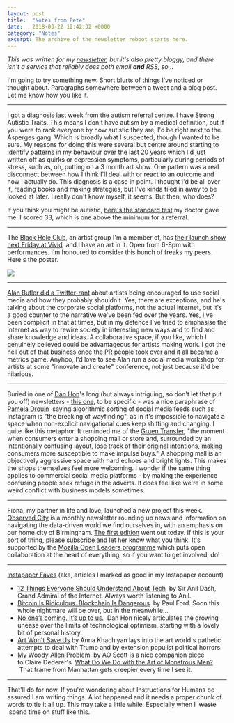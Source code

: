 ```yaml
---
layout: post
title:  "Notes from Pete"
date:   2018-03-22 12:42:32 +0000
category: "Notes"
excerpt: The archive of the newsletter reboot starts here. 
---
```


*This was written for my [newsletter](http://tinyletter.com/peteashton), but it's also pretty bloggy, and there isn't a service that reliably does both email __and__ RSS, so...*

I'm going to try something new. Short blurts of things I've noticed or thought about. Paragraphs somewhere between a tweet and a blog post. Let me know how you like it.

- - - -

I got a diagnosis last week from the autism referral centre. I have Strong Autistic Traits. This means I don't have autism by a medical definition, but if you were to rank everyone by how autistic they are, I'd be right next to the Asperges gang. Which is broadly what I suspected, though I wanted to be sure. My reasons for doing this were several but centre around starting to identify patterns in my behaviour over the last 20 years which I'd just written off as quirks or depression symptoms, particularly during periods of stress, such as, oh, putting on a 3 month art show. One pattern was a real disconnect between how I think I'll deal with or react to an outcome and how I actually do. This diagnosis is a case in point. I thought I'd be all over it, reading books and making strategies, but I've kinda filed in away to be looked at later. I really don't know myself, it seems. But then, who does?

If you think you might be autistic, [here's the standard test](https://www.wired.com/2001/12/aqtest/) my doctor gave me. I scored 33, which is one above the minimum for a referral. 

- - - -

The [Black Hole Club](http://www.vividprojects.org.uk/membership/), an artist group I'm a member of, has [their launch show next Friday at Vivid](http://www.vividprojects.org.uk/programme/blackholeclub2018/)  and I have an art in it. Open from 6-8pm with performances. I'm honoured to consider this bunch of freaks my peers. Here's the poster. 

![](http://blog.peteashton.com/images/bhc2018launchposter.jpg)
- - - -

[Alan Butler did a Twitter-rant](https://twitter.com/alan_butler/status/976566315656863745) about artists being encouraged to use social media and how they probably shouldn't. Yes, there are exceptions, and he's talking about the corporate social platforms, not the actual internet, but it's a good counter to the narrative we've been fed over the years. Yes, I've been complicit in that at times, but in my defence I've tried to emphasise the internet as way to rewire society in interesting new ways and to find and share knowledge and ideas. A collaborative space, if you like, which I genuinely believed could be advantageous for artists making work. I got the hell out of that business once the PR people took over and it all became a metrics game. Anyhoo, I'd love to see Alan run a social media workshop for artists at some "innovate and create" conference, not just because it'd be hilarious.

- - - -

Buried in one of [Dan Hon](https://tinyletter.com/danhon)'s long (but always intriguing, so don't let that put you off) newsletters - [this one](https://tinyletter.com/danhon/letters/s5e07-acquisition-and-ingest-mode-dial-for-a-wide-spread), to be specific - was a nice paraphrase of  [Pamela Drouin](https://twitter.com/Pamela_Drouin)  saying algorithmic sorting of social media feeds such as Instagram is "the breaking of wayfinding", as in it's impossible to navigate a space when non-explicit navigational cues keep shifting and changing. I quite like this metaphor. It reminded me of the [Gruen Transfer](https://en.wikipedia.org/wiki/Gruen_transfer), "the moment when consumers enter a shopping mall or store and, surrounded by an intentionally confusing layout, lose track of their original intentions, making consumers more susceptible to make impulse buys." A shopping mall is an objectively aggressive space with hard echoes and bright lights. This makes the shops themselves feel more welcoming. I wonder if the same thing applies to commercial social media platforms - by making the experience confusing people seek refuge in the adverts. It does feel like we're in some weird conflict with business models sometimes. 

- - - -

Fiona, my partner in life and love, launched a new project this week. [Observed City](http://observed.city) is a monthly newsletter rounding up news and information on navigating the data-driven world we find ourselves in, with an emphasis on our home city of Birmingham. [The first edition](https://tinyletter.com/ObservedCity/letters/observedcity-1-some-brum-to-watch-over-me) went out today. If this is your sort of thing, please subscribe and let her know what you think. It's supported by the [Mozilla Open Leaders programme](https://mozilla.github.io/leadership-training/round-5/projects/) which puts open collaboration at the heart of everything, so if you want to get involved, do! 

- - - -

[Instapaper Faves](https://www.instapaper.com/p/peteashton) (aka, articles I marked as good in my Instapaper account)

* [12 Things Everyone Should Understand About Tech](https://medium.com/humane-tech/12-things-everyone-should-understand-about-tech-d158f5a26411)  by Sir Anil Dash, Grand Admiral of the Internet. Always worth listening to Anil.
* [Bitcoin Is Ridiculous. Blockchain Is Dangerous](https://www.bloomberg.com/news/features/2018-03-09/bitcoin-is-ridiculous-blockchain-is-dangerous-paul-ford)  by Paul Ford. Soon this whole nightmare will be over, but in the meanwhile...
* [No one’s coming. It’s up to us.](https://medium.com/@hondanhon/no-ones-coming-it-s-up-to-us-de8d9442d0d)  Dan Hon nicely articulates the growing unease over the limits of technological optimism, starting with a lovely bit of personal history.
* [Art Won't Save Us](https://openspace.sfmoma.org/2018/03/art-wont-save-us/) by Anna Khachiyan lays into the art world's pathetic attempts to deal with Trump and by extension populist political horrors.
* [My Woody Allen Problem](https://www.nytimes.com/2018/01/31/movies/woody-allen.html)  by AO Scott is a nice companion piece to Claire Dederer's  [What Do We Do with the Art of Monstrous Men?](https://www.theparisreview.org/blog/2017/11/20/art-monstrous-men/)  That frame from Manhattan gets creepier every time I see it.

- - - -

That'll do for now. If you're wondering about Instructions for Humans be assured I am writing things. A lot happened and it needs a proper chunk of words to tie it all up. This may take a little while. Especially when I  ~~waste~~  spend time on stuff like this. 
